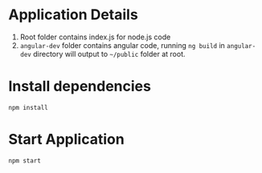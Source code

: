 # Application Details

1. Root folder contains index.js for node.js code
2. `angular-dev` folder contains angular code, running `ng build` in `angular-dev` directory will output to `~/public` folder at root.

# Install dependencies
`npm install`

# Start Application
`npm start`